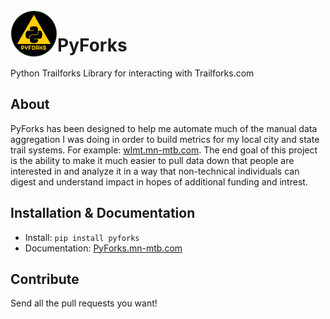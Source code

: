 <a href ="https://mn-mtb.com">
  <img src="./doc/PyForks.png"
    title="PyForks" align="left" height=75 length=75 />
    </a>


# PyForks
Python Trailforks Library for interacting with Trailforks.com

## About

PyForks has been designed to help me automate much of the manual data aggregation I was doing in order to build metrics for my local city and state trail systems. For example: [wlmt.mn-mtb.com](http://wlmt.mn-mtb.com). The end goal of this project is the ability to make it much easier to pull data down that people are interested in and analyze it in a way that non-technical individuals can digest and understand impact in hopes of additional funding and intrest. 

## Installation & Documentation

- Install: `pip install pyforks`
- Documentation: [PyForks.mn-mtb.com](https://PyForks.mn-mtb.com)

## Contribute

Send all the pull requests you want!

